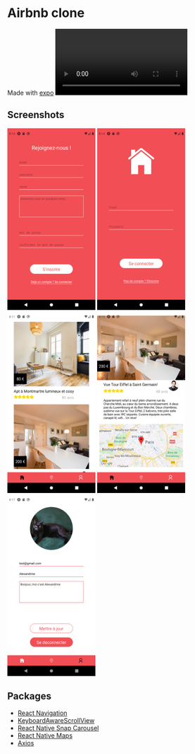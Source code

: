 # Airbnb clone

Made with [expo]
![](/assets/airbnb.mp4)

## Screenshots

<p display="inline">
    <img src="/assets/signup.png" width="200"/>
    <img src="/assets/signin.png" width="200"/>
    <img src="/assets/home.png" width="200"/>
    <img src="/assets/room.png" width="200"/>
    <img src="/assets/profile.png" width="200"/>
</p>

## Packages

- [React Navigation](https://reactnavigation.org/)
- [KeyboardAwareScrollView](https://github.com/APSL/react-native-keyboard-aware-scroll-view)
- [React Native Snap Carousel](https://github.com/archriss/react-native-snap-carousel)
- [React Native Maps](https://github.com/react-native-community/react-native-maps)
- [Axios](https://github.com/axios/axios)

<!-- links -->

[expo]: https://docs.expo.io/

